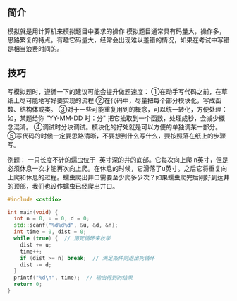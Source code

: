 ## 简介

模拟就是用计算机来模拟题目中要求的操作
模拟题目通常具有码量大，操作多，思路繁复的特点。有趣它码量大，经常会出现难以差错的情况，如果在考试中写错是相当浪费时间的。

## 技巧

写模拟题时，遵循一下的建议可能会提升做题速度：
	①在动手写代码之前，在草纸上尽可能地写好要实现的流程
	②在代码中，尽量把每个部分模块化，写成函数、结构体或类。
	③对于一些可能重复用到的概念，可以统一转化，方便处理：如，某题给你 "YY-MM-DD 时：分" 把它抽取到一个函数，处理成秒，会减少概念混淆。
	④调试时分块调试。模块化的好处就是可以方便的单独调某一部分。
	⑤写代码的时候一定要思路清晰，不要想到什么写什么，要按照落在纸上的步骤写。

例题：
	一只长度不计的蠕虫位于 ![n](data:image/gif;base64,R0lGODlhAQABAIAAAAAAAP///yH5BAEAAAAALAAAAAABAAEAAAIBRAA7) 英寸深的井的底部。它每次向上爬 n英寸，但是必须休息一次才能再次向上爬。在休息的时候，它滑落了u英寸。之后它将重复向上爬和休息的过程。蠕虫爬出井口需要至少爬多少次？如果蠕虫爬完后刚好到达井的顶部，我们也设作蠕虫已经爬出井口。

~~~c++
#include <cstdio>

int main(void) {
  int n = 0, u = 0, d = 0;
  std::scanf("%d%d%d", &u, &d, &n);
  int time = 0, dist = 0;
  while (true) {  // 用死循环来枚举
    dist += u;
    time++;
    if (dist >= n) break;  // 满足条件则退出死循环
    dist -= d;
  }
  printf("%d\n", time);  // 输出得到的结果
  return 0;
}
~~~

